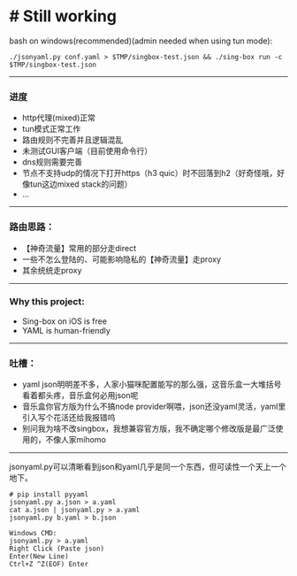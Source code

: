 # # Still working

bash on windows(recommended)(admin needed when using tun mode):
```
./jsonyaml.py conf.yaml > $TMP/singbox-test.json && ./sing-box run -c $TMP/singbox-test.json
```
---
### 进度
- http代理(mixed)正常
- tun模式正常工作
- 路由规则不完善并且逻辑混乱
- 未测试GUI客户端（目前使用命令行）
- dns规则需要完善
- 节点不支持udp的情况下打开https（h3 quic）时不回落到h2（好奇怪哦，好像tun这边mixed stack的问题）
- ...

---
### 路由思路：
- 【神奇流量】常用的部分走direct
- 一些不怎么登陆的、可能影响隐私的【神奇流量】走proxy
- 其余统统走proxy

---
### Why this project:
- Sing-box on iOS is free
- YAML is human-friendly

---
### 吐槽：
- yaml json明明差不多，人家小猫咪配置能写的那么强，这音乐盒一大堆括号看着都头疼，音乐盒何必用json呢
- 音乐盒你官方版为什么不搞node provider啊喂，json还没yaml灵活，yaml里引入写个花活还给我报错呜
- 别问我为啥不改singbox，我想兼容官方版，我不确定哪个修改版是最广泛使用的，不像人家mihomo

---
jsonyaml.py可以清晰看到json和yaml几乎是同一个东西，但可读性一个天上一个地下。
```
# pip install pyyaml
jsonyaml.py a.json > a.yaml
cat a.json | jsonyaml.py > a.yaml
jsonyaml.py b.yaml > b.json

Windows CMD:
jsonyaml.py > a.yaml
Right Click (Paste json)
Enter(New Line)
Ctrl+Z ^Z(EOF) Enter
```
